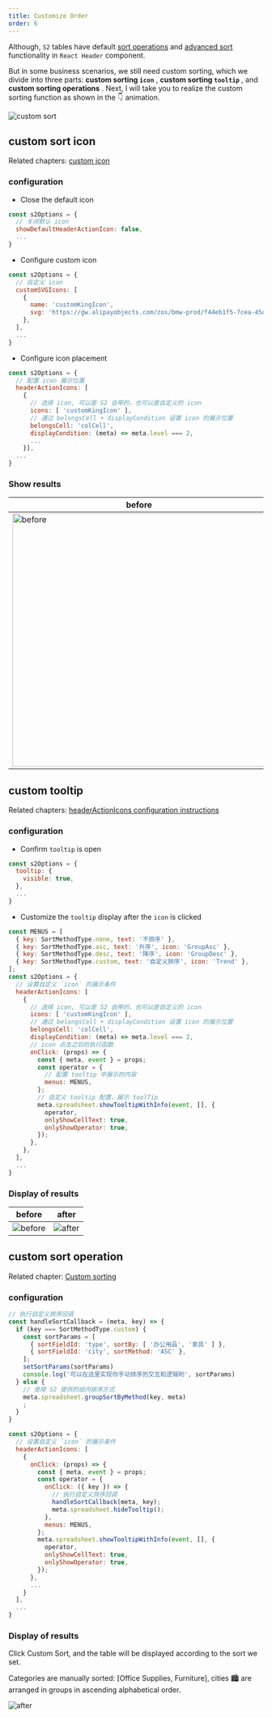 ```yaml
---
title: Customize Order
order: 6
---
```


Although, `S2` tables have default [sort operations](/examples/analysis/sort#group-sort) and [advanced sort](/examples/analysis/sort#advanced) functionality in `React Header` component.

But in some business scenarios, we still need custom sorting, which we divide into three parts: **custom sorting `icon`** , **custom sorting `tooltip`** , and **custom sorting operations** . Next, I will take you to realize the custom sorting function as shown in the 👇 animation.

![custom sort](https://gw.alipayobjects.com/zos/antfincdn/oOiZ02mZJ/zidingyipaixu.gif)

## custom sort icon

Related chapters: [custom icon](/examples/custom/custom-icon#custom-header-action-icon)

### configuration

* Close the default icon

```jsx
const s2Options = {
  // 关闭默认 icon
  showDefaultHeaderActionIcon: false,
  ...
}
```

* Configure custom icon

```jsx
const s2Options = {
  // 自定义 icon
  customSVGIcons: [
    {
      name: 'customKingIcon',
      svg: 'https://gw.alipayobjects.com/zos/bmw-prod/f44eb1f5-7cea-45df-875e-76e825a6e0ab.svg',
    },
  ],
  ...
}
```

* Configure icon placement

```jsx
const s2Options = {
  // 配置 icon 展示位置
  headerActionIcons: [
    {
      // 选择 icon, 可以是 S2 自带的，也可以是自定义的 icon
      icons: [ 'customKingIcon' ],
      // 通过 belongsCell + displayCondition 设置 icon 的展示位置
      belongsCell: 'colCell',
      displayCondition: (meta) => meta.level === 2,
      ...
    }],
  ...
}
```

### Show results

| before                                                                                                                                                    | after                                                                                                                                            |
| --------------------------------------------------------------------------------------------------------------------------------------------------------- | ------------------------------------------------------------------------------------------------------------------------------------------------ |
| <img alt="before" src="https://gw.alipayobjects.com/zos/antfincdn/HsPpQdx%241/0d4a4371-191c-432e-8887-6392e38eb4ff.png" style="width: 500; height: auto"> | <img alt="after" src="https://gw.alipayobjects.com/zos/antfincdn/s%26vVrM8Ap/14a3a4fa-6d07-4fb8-8201-012672bd0feb.png" width="400" height="300"> |

## custom tooltip

Related chapters: [headerActionIcons configuration instructions](/docs/api/general/S2Options#headeractionicon)

### configuration

* Confirm `tooltip` is open

```jsx
const s2Options = {
  tooltip: {
    visible: true,
  },
  ...
}
```

* Customize the `tooltip` display after the `icon` is clicked

```jsx
const MENUS = [
  { key: SortMethodType.none, text: '不排序' },
  { key: SortMethodType.asc, text: '升序', icon: 'GroupAsc' },
  { key: SortMethodType.desc, text: '降序', icon: 'GroupDesc' },
  { key: SortMethodType.custom, text: '自定义排序', icon: 'Trend' },
];
const s2Options = {
  // 设置自定义 `icon` 的展示条件
  headerActionIcons: [
    {
      // 选择 icon, 可以是 S2 自带的，也可以是自定义的 icon
      icons: [ 'customKingIcon' ],
      // 通过 belongsCell + displayCondition 设置 icon 的展示位置
      belongsCell: 'colCell',
      displayCondition: (meta) => meta.level === 2,
      // icon 点击之后的执行函数
      onClick: (props) => {
        const { meta, event } = props;
        const operator = {
          // 配置 tooltip 中展示的内容
          menus: MENUS,
        };
        // 自定义 tooltip 配置，展示 toolTip
        meta.spreadsheet.showTooltipWithInfo(event, [], {
          operator,
          onlyShowCellText: true,
          onlyShowOperator: true,
        });
      },
    },
  ],
  ...
}
```

### Display of results

| before                                                                                                   | after                                                                                                   |
| -------------------------------------------------------------------------------------------------------- | ------------------------------------------------------------------------------------------------------- |
| ![before](https://gw.alipayobjects.com/zos/antfincdn/ho4NpbgQC/926fb382-d71e-429e-8a22-290c16ffb6c0.png) | ![after](https://gw.alipayobjects.com/zos/antfincdn/jTQbHqPuB/4917862a-e60c-4889-824f-f4d11f192f86.png) |

## custom sort operation

Related chapter: [Custom sorting](/docs/manual/basic/sort/custom#2-%E7%BB%B4%E5%BA%A6%E5%80%BC%E5%88%97%E8%A1%A8sortby)

### configuration

```jsx
// 执行自定义排序回调
const handleSortCallback = (meta, key) => {
  if (key === SortMethodType.custom) {
    const sortParams = [
      { sortFieldId: 'type', sortBy: [ '办公用品', '家具' ] },
      { sortFieldId: 'city', sortMethod: 'ASC' },
    ];
    setSortParams(sortParams)
    console.log('可以在这里实现你手动排序的交互和逻辑哟', sortParams)
  } else {
    // 使用 S2 提供的组内排序方式
    meta.spreadsheet.groupSortByMethod(key, meta)
    ;
  }
}

const s2Options = {
  // 设置自定义 `icon` 的展示条件
  headerActionIcons: [
    {
      onClick: (props) => {
        const { meta, event } = props;
        const operator = {
          onClick: ({ key }) => {
            // 执行自定义排序回调
            handleSortCallback(meta, key);
            meta.spreadsheet.hideTooltip();
          },
          menus: MENUS,
        };
        meta.spreadsheet.showTooltipWithInfo(event, [], {
          operator,
          onlyShowCellText: true,
          onlyShowOperator: true,
        });
      },
      ...
    }
  ],
  ...
}
```

### Display of results

Click Custom Sort, and the table will be displayed according to the sort we set.

Categories are manually sorted: \[Office Supplies, Furniture], cities 🏙 are arranged in groups in ascending alphabetical order.

![after](https://gw.alipayobjects.com/zos/antfincdn/g8H01taL6/zidingyipaixucaozuo.gif)
